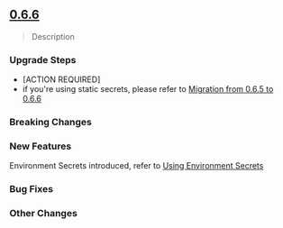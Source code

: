 ## [0.6.6](https://github.com/yiluhub/common-chart/compare/yilu-common-0.6.5...yilu-common-0.6.6) 

> Description

### Upgrade Steps
* [ACTION REQUIRED]
* if you're using static secrets, please refer to [Migration from 0.6.5 to 0.6.6](README.md#migration-from-065-to-066)

### Breaking Changes

### New Features
Environment Secrets introduced, refer to [Using Environment Secrets](README.md#using-environment-secrets)
### Bug Fixes

### Other Changes

